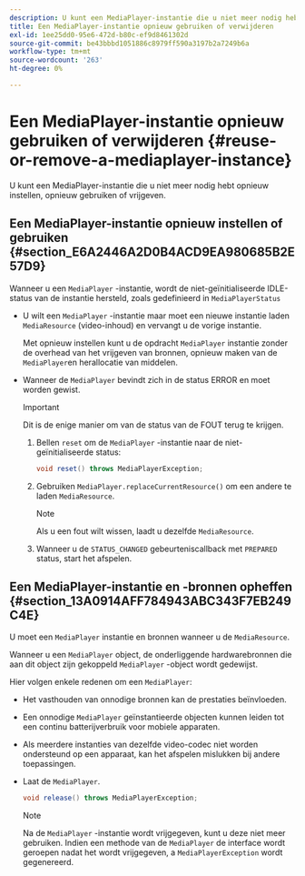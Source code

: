 ```yaml
---
description: U kunt een MediaPlayer-instantie die u niet meer nodig hebt opnieuw instellen, opnieuw gebruiken of vrijgeven.
title: Een MediaPlayer-instantie opnieuw gebruiken of verwijderen
exl-id: 1ee25dd0-95e6-472d-b80c-ef9d8461302d
source-git-commit: be43bbbd1051886c8979ff590a3197b2a7249b6a
workflow-type: tm+mt
source-wordcount: '263'
ht-degree: 0%

---
```


# Een MediaPlayer-instantie opnieuw gebruiken of verwijderen {#reuse-or-remove-a-mediaplayer-instance}

U kunt een MediaPlayer-instantie die u niet meer nodig hebt opnieuw instellen, opnieuw gebruiken of vrijgeven.

## Een MediaPlayer-instantie opnieuw instellen of gebruiken {#section_E6A2446A2D0B4ACD9EA980685B2E57D9}

Wanneer u een `MediaPlayer` -instantie, wordt de niet-geïnitialiseerde IDLE-status van de instantie hersteld, zoals gedefinieerd in `MediaPlayerStatus`

* U wilt een `MediaPlayer` -instantie maar moet een nieuwe instantie laden `MediaResource` (video-inhoud) en vervangt u de vorige instantie.

   Met opnieuw instellen kunt u de opdracht `MediaPlayer` instantie zonder de overhead van het vrijgeven van bronnen, opnieuw maken van de `MediaPlayer`en herallocatie van middelen.

* Wanneer de `MediaPlayer` bevindt zich in de status ERROR en moet worden gewist.

   >[!IMPORTANT]
   >
   >Dit is de enige manier om van de status van de FOUT terug te krijgen.

   1. Bellen `reset` om de `MediaPlayer` -instantie naar de niet-geïnitialiseerde status:

      ```java
      void reset() throws MediaPlayerException; 
      ```

   1. Gebruiken `MediaPlayer.replaceCurrentResource()` om een andere te laden `MediaResource`.

      >[!NOTE]
      >
      >Als u een fout wilt wissen, laadt u dezelfde `MediaResource`.

   1. Wanneer u de `STATUS_CHANGED` gebeurteniscallback met `PREPARED` status, start het afspelen.

## Een MediaPlayer-instantie en -bronnen opheffen {#section_13A0914AFF784943ABC343F7EB249C4E}

U moet een `MediaPlayer` instantie en bronnen wanneer u de `MediaResource`.

Wanneer u een `MediaPlayer` object, de onderliggende hardwarebronnen die aan dit object zijn gekoppeld `MediaPlayer` -object wordt gedewijst.

Hier volgen enkele redenen om een `MediaPlayer`:

* Het vasthouden van onnodige bronnen kan de prestaties beïnvloeden.
* Een onnodige `MediaPlayer` geïnstantieerde objecten kunnen leiden tot een continu batterijverbruik voor mobiele apparaten.
* Als meerdere instanties van dezelfde video-codec niet worden ondersteund op een apparaat, kan het afspelen mislukken bij andere toepassingen.

* Laat de `MediaPlayer`.

   ```java
   void release() throws MediaPlayerException;
   ```

   >[!NOTE]
   >
   >Na de `MediaPlayer` -instantie wordt vrijgegeven, kunt u deze niet meer gebruiken. Indien een methode van de `MediaPlayer` de interface wordt geroepen nadat het wordt vrijgegeven, a `MediaPlayerException` wordt gegenereerd.
